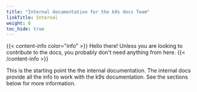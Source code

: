 ```yaml
---
title: "Internal documentation for the k9s docs Team"
linkTitle: Internal
weight: 0
toc_hide: true
---
```


{{< content-info color="info" >}}
Hello there! Unless you are looking to contribute to the docs, you probably don't need anything from here.
{{< /content-info >}}

This is the starting point the the internal documentation. The internal docs provide all the info to work with the k9s documentation. See the sections below for more information.